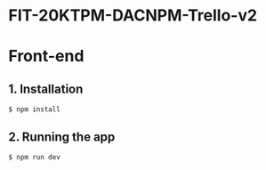 ﻿# FIT-20KTPM-DACNPM-Trello-v2

# Front-end
## 1. Installation
```
$ npm install
```
## 2. Running the app
```
$ npm run dev
```
